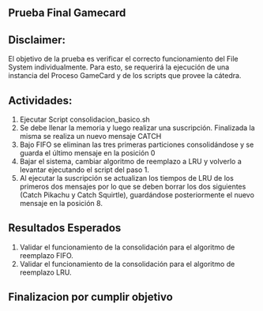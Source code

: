 ## Prueba Final Gamecard

## Disclaimer:

El objetivo de la prueba es verificar el correcto funcionamiento del File System individualmente. Para esto, se requerirá la ejecución de una instancia del Proceso GameCard y de los scripts que provee la cátedra.

## Actividades:

1) Ejecutar Script consolidacion_basico.sh
2) Se debe llenar la memoria y luego realizar una suscripción. Finalizada la misma se realiza un nuevo mensaje CATCH
3) Bajo FIFO se eliminan las tres primeras particiones consolidándose y se guarda el último mensaje en la posición 0
4) Bajar el sistema, cambiar algoritmo de reemplazo a LRU y volverlo a levantar ejecutando el script del paso 1.
5) Al ejecutar la suscripción se actualizan los tiempos de LRU de los primeros dos mensajes por lo que se deben borrar los dos siguientes (Catch Pikachu y Catch Squirtle), guardándose posteriormente el nuevo mensaje en la posición 8.

## Resultados Esperados
1) Validar el funcionamiento de la consolidación para el algoritmo de reemplazo FIFO.
2) Validar el funcionamiento de la consolidación para el algoritmo de reemplazo LRU.

## Finalizacion por cumplir objetivo


